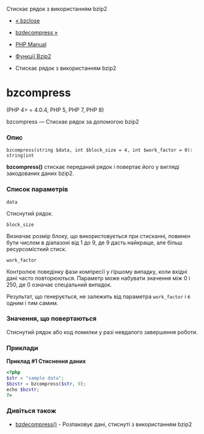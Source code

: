 Стискає рядок з використанням bzip2

-   [« bzclose](function.bzclose.html)
    
-   [bzdecompress »](function.bzdecompress.html)
    
-   [PHP Manual](index.html)
    
-   [Функції Bzip2](ref.bzip2.html)
    
-   Стискає рядок з використанням bzip2
    

# bzcompress

(PHP 4> = 4.0.4, PHP 5, PHP 7, PHP 8)

bzcompress — Стискає рядок за допомогою bzip2

### Опис

```methodsynopsis
bzcompress(string $data, int $block_size = 4, int $work_factor = 0): string|int
```

**bzcompress()** стискає переданий рядок і повертає його у вигляді закодованих даних bzip2.

### Список параметрів

`data`

Стиснутий рядок.

`block_size`

Визначає розмір блоку, що використовується при стисканні, повинен бути числом в діапазоні від 1 до 9, де 9 дасть найкраще, але більш ресурсомісткий стиск.

`work_factor`

Контролює поведінку фази компресії у гіршому випадку, коли вхідні дані часто повторюються. Параметр може набувати значення між 0 і 250, де 0 означає спеціальний випадок.

Результат, що генерується, не залежить від параметра `work_factor` і є одним і тим самим.

### Значення, що повертаються

Стиснутий рядок або код помилки у разі невдалого завершення роботи.

### Приклади

**Приклад #1 Стиснення даних**

```php
<?php
$str = "sample data";
$bzstr = bzcompress($str, 9);
echo $bzstr;
?>
```

### Дивіться також

-   [bzdecompress()](function.bzdecompress.html) - Розпаковує дані, стиснуті з використанням bzip2